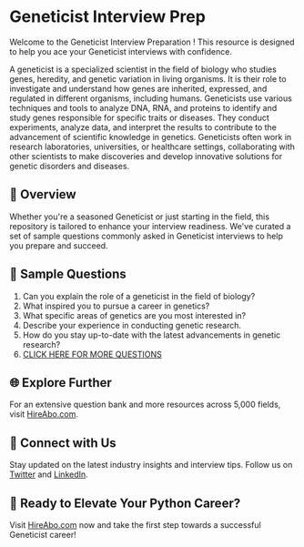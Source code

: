# Geneticist Interview Prep

Welcome to the Geneticist Interview Preparation ! This resource is designed to help you ace your Geneticist interviews with confidence.

A geneticist is a specialized scientist in the field of biology who studies genes, heredity, and genetic variation in living organisms. It is their role to investigate and understand how genes are inherited, expressed, and regulated in different organisms, including humans. Geneticists use various techniques and tools to analyze DNA, RNA, and proteins to identify and study genes responsible for specific traits or diseases. They conduct experiments, analyze data, and interpret the results to contribute to the advancement of scientific knowledge in genetics. Geneticists often work in research laboratories, universities, or healthcare settings, collaborating with other scientists to make discoveries and develop innovative solutions for genetic disorders and diseases.

## 🚀 Overview

Whether you're a seasoned Geneticist or just starting in the field, this repository is tailored to enhance your interview readiness. We've curated a set of sample questions commonly asked in Geneticist interviews to help you prepare and succeed.

## 📝 Sample Questions

1. Can you explain the role of a geneticist in the field of biology?
2. What inspired you to pursue a career in genetics?
3. What specific areas of genetics are you most interested in?
4. Describe your experience in conducting genetic research.
5. How do you stay up-to-date with the latest advancements in genetic research?
6. [CLICK HERE FOR MORE QUESTIONS](https://hireabo.com/job/5_1_3/Geneticist)

## 🌐 Explore Further

For an extensive question bank and more resources across 5,000 fields, visit [HireAbo.com](https://www.hireabo.com).

## 📱 Connect with Us

Stay updated on the latest industry insights and interview tips. Follow us on [Twitter](https://twitter.com/hireabo) and [LinkedIn](https://www.linkedin.com/in/hire-abo-3609972a8/).

## 🚀 Ready to Elevate Your Python Career?

Visit [HireAbo.com](https://www.hireabo.com) now and take the first step towards a successful Geneticist career!
